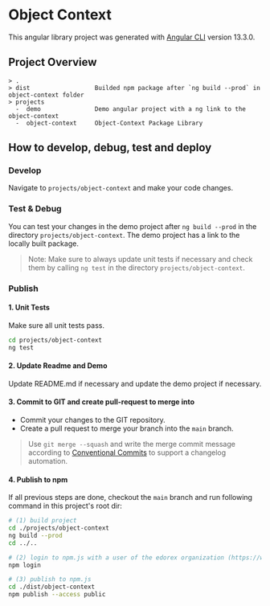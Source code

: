 # Object Context

This angular library project was generated with [Angular CLI](https://github.com/angular/angular-cli) version 13.3.0.

## Project Overview
```
> .
> dist                  Builded npm package after `ng build --prod` in object-context folder
> projects              
  -  demo               Demo angular project with a ng link to the object-context
  -  object-context     Object-Context Package Library
```
## How to develop, debug, test and deploy
### Develop
Navigate to `projects/object-context` and make your code changes.

### Test & Debug
You can test your changes in the demo project after `ng build --prod` in the directory 
`projects/object-context`.
The demo project has a link to the locally built package.

> Note: Make sure to always update unit tests if necessary and check them by calling `ng test` 
>in the directory `projects/object-context`.

### Publish
#### 1. Unit Tests
Make sure all unit tests pass.
```bash
cd projects/object-context
ng test
```

#### 2. Update Readme and Demo
Update README.md if necessary and update the demo project if necessary.

#### 3. Commit to GIT and create pull-request to merge into 
* Commit your changes to the GIT repository.
* Create a pull request to merge your branch into the `main` branch.
> Use `git merge --squash` and write the merge commit message according to 
> [Conventional Commits](https://www.conventionalcommits.org/en/v1.0.0/) to support a changelog automation.

#### 4. Publish to npm
If all previous steps are done, checkout the `main` branch and run following 
command in this project's root dir:
```bash
# (1) build project
cd ./projects/object-context
ng build --prod
cd ../..

# (2) login to npm.js with a user of the edorex organization (https://www.npmjs.com/org/edorex)
npm login

# (3) publish to npm.js
cd ./dist/object-context
npm publish --access public
```
